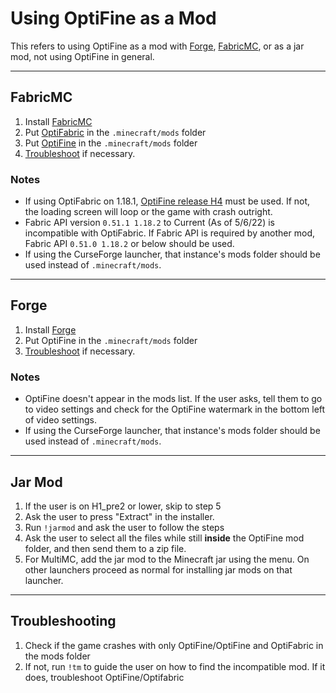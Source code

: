 # Using OptiFine as a Mod
This refers to using OptiFine as a mod with [Forge](https://files.minecraftforge.net/net/minecraftforge/forge/), [FabricMC](https://fabricmc.net/use/installer/), or as a jar mod, not using OptiFine in general.

<hr>

## FabricMC
1. Install [FabricMC](https://fabricmc.net/use/installer/) 
2. Put [OptiFabric](https://www.curseforge.com/minecraft/mc-mods/optifabric) in the `.minecraft/mods` folder 
3. Put [OptiFine](https://optifine.net/downloads) in the `.minecraft/mods` folder
4. [Troubleshoot](#Troubleshooting) if necessary. 

### Notes
- If using OptiFabric on 1.18.1, [OptiFine release H4](https://optifine.net/adloadx?f=OptiFine_1.18.1_HD_U_H4.jar) must be used. If not, the loading screen will loop or the game with crash outright. 
- Fabric API version `0.51.1 1.18.2` to Current (As of 5/6/22) is incompatible with OptiFabric. If Fabric API is required by another mod, Fabric API `0.51.0 1.18.2` or below should be used. 
- If using the CurseForge launcher, that instance's mods folder should be used instead of `.minecraft/mods`.

<hr>

## Forge
1. Install [Forge](https://files.minecraftforge.net/net/minecraftforge/forge/) 
2. Put OptiFine in the `.minecraft/mods` folder
3. [Troubleshoot](#Troubleshooting) if necessary. 

### Notes
- OptiFine doesn't appear in the mods list. If the user asks, tell them to go to video settings and check for the OptiFine watermark in the bottom left of video settings.
- If using the CurseForge launcher, that instance's mods folder should be used instead of `.minecraft/mods`.

<hr>

## Jar Mod
1. If the user is on H1_pre2 or lower, skip to step 5
2. Ask the user to press "Extract" in the installer.
3. Run `!jarmod` and ask the user to follow the steps
4. Ask the user to select all the files while still **inside** the OptiFine mod folder, and then send them to a zip file.
5. For MultiMC, add the jar mod to the Minecraft jar using the menu. On other launchers proceed as normal for installing jar mods on that launcher. 

<hr>

## Troubleshooting 
1. Check if the game crashes with only OptiFine/OptiFine and OptiFabric in the mods folder 
2. If not, run `!tm` to guide the user on how to find the incompatible mod. If it does, troubleshoot OptiFine/Optifabric 